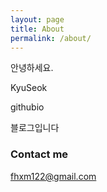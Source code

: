 ```yaml
---
layout: page
title: About
permalink: /about/
---
```


안녕하세요.

KyuSeok

githubio

블로그입니다
### Contact me

[fhxm122@gmail.com](mailto:fhxm122@gmail.com)
